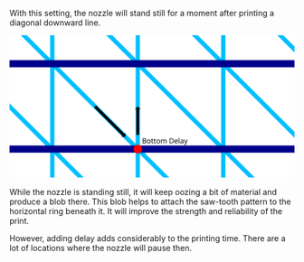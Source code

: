 With this setting, the nozzle will stand still for a moment after printing a diagonal downward line.

![The location where the nozzle will pause](../images/wireframe_bottom_delay.svg)

While the nozzle is standing still, it will keep oozing a bit of material and produce a blob there. This blob helps to attach the saw-tooth pattern to the horizontal ring beneath it. It will improve the strength and reliability of the print.

However, adding delay adds considerably to the printing time. There are a lot of locations where the nozzle will pause then.